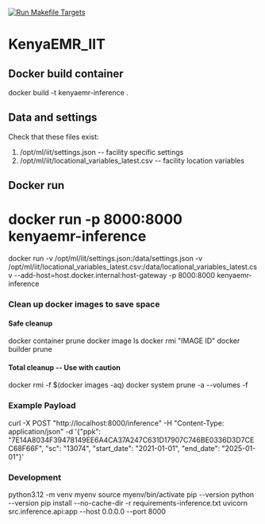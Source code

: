 [![Run Makefile Targets](https://github.com/JDFPalladium/KenyaEMR_IIT/actions/workflows/main.yml/badge.svg)](https://github.com/JDFPalladium/KenyaEMR_IIT/actions/workflows/main.yml)

# KenyaEMR_IIT
 
## Docker build container
docker build -t kenyaemr-inference .

## Data and settings
Check that these files exist:
1. /opt/ml/iit/settings.json -- facility specific settings
2. /opt/ml/iit/locational_variables_latest.csv -- facility location variables

## Docker run 
# docker run -p 8000:8000 kenyaemr-inference
docker run -v /opt/ml/iit/settings.json:/data/settings.json -v /opt/ml/iit/locational_variables_latest.csv:/data/locational_variables_latest.csv --add-host=host.docker.internal:host-gateway -p 8000:8000 kenyaemr-inference

### Clean up docker images to save space

#### Safe cleanup
docker container prune
docker image ls
docker rmi "IMAGE ID"
docker builder prune

#### Total cleanup -- Use with caution
docker rmi -f $(docker images -aq)
docker system prune -a --volumes -f

### Example Payload
curl -X POST "http://localhost:8000/inference" -H "Content-Type: application/json" -d '{"ppk": "7E14A8034F39478149EE6A4CA37A247C631D17907C746BE0336D3D7CEC68F66F", "sc": "13074", "start_date": "2021-01-01", "end_date": "2025-01-01"}'

### Development
python3.12 -m venv myenv
source myenv/bin/activate
pip --version
python --version
pip install --no-cache-dir -r requirements-inference.txt
uvicorn src.inference.api:app --host 0.0.0.0 --port 8000

